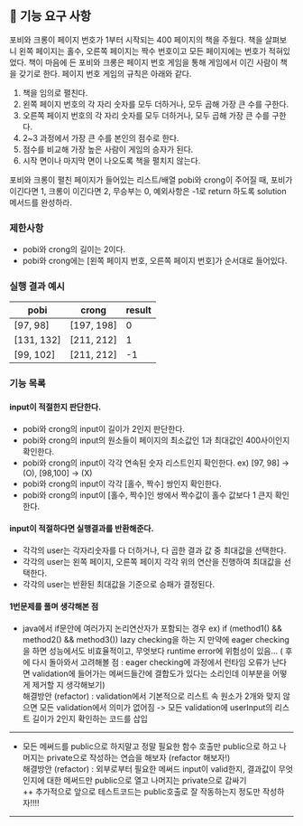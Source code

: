 ## 🚀 기능 요구 사항

포비와 크롱이 페이지 번호가 1부터 시작되는 400 페이지의 책을 주웠다. 책을 살펴보니 왼쪽 페이지는 홀수, 오른쪽 페이지는 짝수 번호이고 모든 페이지에는 번호가 적혀있었다. 책이 마음에 든 포비와 크롱은 페이지 번호 게임을 통해 게임에서 이긴 사람이 책을 갖기로 한다. 페이지 번호 게임의 규칙은 아래와 같다.

1. 책을 임의로 펼친다.
2. 왼쪽 페이지 번호의 각 자리 숫자를 모두 더하거나, 모두 곱해 가장 큰 수를 구한다.
3. 오른쪽 페이지 번호의 각 자리 숫자를 모두 더하거나, 모두 곱해 가장 큰 수를 구한다.
4. 2~3 과정에서 가장 큰 수를 본인의 점수로 한다.
5. 점수를 비교해 가장 높은 사람이 게임의 승자가 된다.
6. 시작 면이나 마지막 면이 나오도록 책을 펼치지 않는다.

포비와 크롱이 펼친 페이지가 들어있는 리스트/배열 pobi와 crong이 주어질 때, 포비가 이긴다면 1, 크롱이 이긴다면 2, 무승부는 0, 예외사항은 -1로 return 하도록 solution 메서드를 완성하라.

### 제한사항

- pobi와 crong의 길이는 2이다.
- pobi와 crong에는 [왼쪽 페이지 번호, 오른쪽 페이지 번호]가 순서대로 들어있다.

### 실행 결과 예시

| pobi | crong | result |
| --- | --- | --- |
| [97, 98] | [197, 198] | 0 |
| [131, 132] | [211, 212] | 1 |
| [99, 102] | [211, 212] | -1 |

### 기능 목록

#### input이 적절한지 판단한다.

- pobi와 crong의 input이 길이가 2인지 판단한다.
- pobi와 crong의 input의 원소들이 페이지의 최소값인 1과 최대값인 400사이인지 확인한다.
- pobi와 crong의 input이 각각 연속된 숫자 리스트인지 확인한다. ex) [97, 98] -> (O), [98,100] -> (X)
- pobi와 crong의 input이 각각 [홀수, 짝수] 쌍인지 확인한다.
- pobi와 crong의 input이 [홀수, 짝수]인 쌍에서 짝수값이 홀수 값보다 1 큰지 확인한다.

#### input이 적절하다면 실행결과를 반환해준다.

- 각각의 user는 각자리숫자를 다 더하거나, 다 곱한 결과 값 중 최대값을 선택한다. 
- 각각의 user는 왼쪽 페이지, 오른쪽 페이지 각각 위의 연산을 진행하여 최대값을 선택한다.
- 각각의 user는 반환된 최대값을 기준으로 승패가 결정된다.

#### 1번문제를 풀며 생각해본 점

- java에서 if문안에 여러가지 논리연산자가 포함되는 경우 ex) if (method1() && method2() && method3())
 lazy checking을 하는 지 만약에 eager checking을 하면 성능에서도 비효율적이고, 무엇보다 runtime error에 위험성이 있음...
  ( 후에 다시 돌아와서 고려해볼 점 : eager checking에 과정에서 런타임 오류가 난다면 validation에 들어가는 메써드들간에 결합도가 있다는 소리인데 이부분을 어떻게 제거할 지 생각해보기)
 <br>해결방안 (refactor) : validation에서 기본적으로 리스트 속 원소가 2개와 맞지 않으면 모든 validation에서 의미가 없어짐 -> 모든 validation에 userInput의 리스트 길이가 2인지 확인하는 코드를 삽입

----- 

- 모든 메써드를 public으로 하지말고 정말 필요한 함수 호출만 public으로 하고 나머지는 private으로 작성하는 연습을 해보자 (refactor 해보자!)
<br> 해결방안 (refactor) : 외부로부터 필요한 메써드 input이 valid한지, 결과값이 무엇인지에 대한 메써드만 public으로 열고 나머지는 private으로 감싸기
<br> ++ 추가적으로 앞으로 테스트코드는 public호출로 잘 작동하는지 정도만 작성하자!!!!
-----